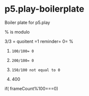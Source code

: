 # p5.play-boilerplate
Boiler plate for p5.play

 % is modulo

 3/3 = quoitent =1
       reminder= 0= % 

  1.     100/100= 0
  2.     200/100= 0
  3.     150/100 not equal to 0
  4. 400 

  if( frameCount%100===0) 

